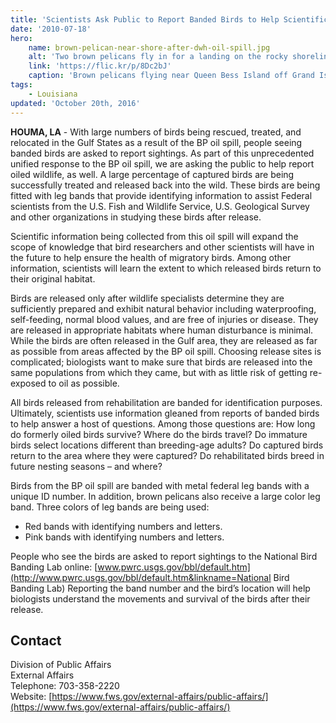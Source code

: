 ```yaml
---
title: 'Scientists Ask Public to Report Banded Birds to Help Scientific Research'
date: '2010-07-18'
hero:
    name: brown-pelican-near-shore-after-dwh-oil-spill.jpg
    alt: 'Two brown pelicans fly in for a landing on the rocky shoreline.'
    link: 'https://flic.kr/p/8Dc2bJ'
    caption: 'Brown pelicans flying near Queen Bess Island off Grand Isle, LA during BP oil spill response.  Photo by Tom MacKenzie USFWS.'
tags:
    - Louisiana
updated: 'October 20th, 2016'
---
```


**HOUMA, LA** - With large numbers of birds being rescued, treated, and relocated in the Gulf States as a result of the BP oil spill, people seeing banded birds are asked to report sightings. As part of this unprecedented unified response to the BP oil spill, we are asking the public to help report oiled wildlife, as well. A large percentage of captured birds are being successfully treated and released back into the wild. These birds are being fitted with leg bands that provide identifying information to assist Federal scientists from the U.S. Fish and Wildlife Service, U.S. Geological Survey and other organizations in studying these birds after release.

Scientific information being collected from this oil spill will expand the scope of knowledge that bird researchers and other scientists will have in the future to help ensure the health of migratory birds. Among other information, scientists will learn the extent to which released birds return to their original habitat.

Birds are released only after wildlife specialists determine they are sufficiently prepared and exhibit natural behavior including waterproofing, self-feeding, normal blood values, and are free of injuries or disease. They are released in appropriate habitats where human disturbance is minimal. While the birds are often released in the Gulf area, they are released as far as possible from areas affected by the BP oil spill. Choosing release sites is complicated; biologists want to make sure that birds are released into the same populations from which they came, but with as little risk of getting re-exposed to oil as possible.

All birds released from rehabilitation are banded for identification purposes. Ultimately, scientists use information gleaned from reports of banded birds to help answer a host of questions. Among those questions are: How long do formerly oiled birds survive? Where do the birds travel? Do immature birds select locations different than breeding-age adults? Do captured birds return to the area where they were captured? Do rehabilitated birds breed in future nesting seasons – and where?

Birds from the BP oil spill are banded with metal federal leg bands with a unique ID number. In addition, brown pelicans also receive a large color leg band. Three colors of leg bands are being used:

- Red bands with identifying numbers and letters.
- Pink bands with identifying numbers and letters.

People who see the birds are asked to report sightings to the National Bird Banding Lab online: [www.pwrc.usgs.gov/bbl/default.htm](http://www.pwrc.usgs.gov/bbl/default.htm&linkname=National Bird Banding Lab) Reporting the band number and the bird’s location will help biologists understand the movements and survival of the birds after their release.

## Contact

Division of Public Affairs  
External Affairs  
Telephone: 703-358-2220  
Website: [https://www.fws.gov/external-affairs/public-affairs/](https://www.fws.gov/external-affairs/public-affairs/)
